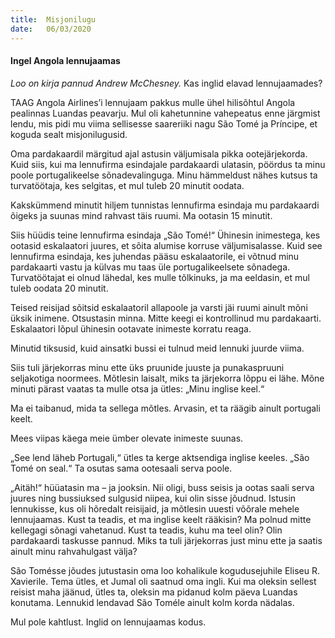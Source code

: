 ```yaml
---
title:  Misjonilugu
date:   06/03/2020
---
```


#### Ingel Angola lennujaamas 

_Loo on kirja pannud Andrew McChesney._
Kas inglid elavad lennujaamades?

TAAG Angola Airlines’i lennujaam pakkus mulle ühel hilisõhtul Angola pealinnas Luandas peavarju. Mul oli kahetunnine vahepeatus enne järgmist lendu, mis pidi mu viima sellisesse saareriiki nagu São Tomé ja Príncipe, et koguda sealt misjonilugusid.

Oma pardakaardil märgitud ajal astusin väljumisala pikka ootejärjekorda. Kuid siis, kui ma lennufirma esindajale pardakaardi ulatasin, pöördus ta minu poole portugalikeelse sõnadevalinguga. Minu hämmeldust nähes kutsus ta turvatöötaja, kes selgitas, et mul tuleb 20 minutit oodata.

Kakskümmend minutit hiljem tunnistas lennufirma esindaja mu pardakaardi õigeks ja suunas mind rahvast täis ruumi. Ma ootasin 15 minutit.

Siis hüüdis teine lennufirma esindaja „São Tomé!“ Ühinesin inimestega, kes ootasid eskalaatori juures, et sõita alumise korruse väljumisalasse. Kuid see lennufirma esindaja, kes juhendas pääsu eskalaatorile, ei võtnud minu pardakaarti vastu ja külvas mu taas üle portugalikeelsete sõnadega. Turvatöötajat ei olnud lähedal, kes mulle tõlkinuks, ja ma eeldasin, et mul tuleb oodata 20 minutit.

Teised reisijad sõitsid eskalaatoril allapoole ja varsti jäi ruumi ainult mõni üksik inimene. Otsustasin minna. Mitte keegi ei kontrollinud mu pardakaarti. Eskalaatori lõpul ühinesin ootavate inimeste korratu reaga.

Minutid tiksusid, kuid ainsatki bussi ei tulnud meid lennuki juurde viima.

Siis tuli järjekorras minu ette üks pruunide juuste ja punakaspruuni seljakotiga noormees. Mõtlesin laisalt, miks ta järjekorra lõppu ei lähe. Mõne minuti pärast vaatas ta mulle otsa ja ütles: „Minu inglise keel.“

Ma ei taibanud, mida ta sellega mõtles. Arvasin, et ta räägib ainult portugali keelt.

Mees viipas käega meie ümber olevate inimeste suunas.

„See lend läheb Portugali,“ ütles ta kerge aktsendiga inglise keeles. „São Tomé on seal.“ Ta osutas sama ootesaali serva poole.

„Aitäh!“ hüüatasin ma – ja jooksin. Nii oligi, buss seisis ja ootas saali serva juures ning bussiuksed sulgusid niipea, kui olin sisse jõudnud. Istusin lennukisse, kus oli hõredalt reisijaid, ja mõtlesin uuesti võõrale mehele lennujaamas. Kust ta teadis, et ma inglise keelt rääkisin? Ma polnud mitte kellegagi sõnagi vahetanud. Kust ta teadis, kuhu ma teel olin? Olin pardakaardi taskusse pannud. Miks ta tuli järjekorras just minu ette ja saatis ainult minu rahvahulgast välja?

São Tomésse jõudes jutustasin oma loo kohalikule kogudusejuhile Eliseu R. Xavierile. Tema ütles, et Jumal oli saatnud oma ingli. Kui ma oleksin sellest reisist maha jäänud, ütles ta, oleksin ma pidanud kolm päeva Luandas konutama. Lennukid lendavad São Toméle ainult kolm korda nädalas.

Mul pole kahtlust. Inglid on lennujaamas kodus.
